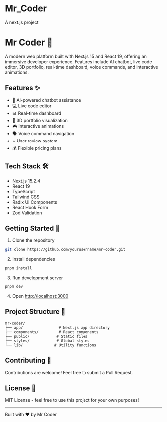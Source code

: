 # Mr_Coder
A next.js project
# Mr Coder 🚀

A modern web platform built with Next.js 15 and React 19, offering an immersive developer experience. Features include AI chatbot, live code editor, 3D portfolio, real-time dashboard, voice commands, and interactive animations.

## Features ✨

- 🤖 AI-powered chatbot assistance
- 💻 Live code editor
- 📊 Real-time dashboard
- 🎨 3D portfolio visualization
- 🎮 Interactive animations
- 🗣️ Voice command navigation
- ⭐ User review system
- 💰 Flexible pricing plans

## Tech Stack 🛠️

- Next.js 15.2.4
- React 19
- TypeScript
- Tailwind CSS
- Radix UI Components
- React Hook Form
- Zod Validation

## Getting Started 🚀

1. Clone the repository
```bash
git clone https://github.com/yourusername/mr-coder.git
```

2. Install dependencies
```bash
pnpm install
```

3. Run development server
```bash
pnpm dev
```

4. Open [http://localhost:3000](http://localhost:3000)

## Project Structure 📁

```
mr-coder/
├── app/                # Next.js app directory
├── components/         # React components
├── public/            # Static files
├── styles/            # Global styles
└── lib/              # Utility functions
```

## Contributing 🤝

Contributions are welcome! Feel free to submit a Pull Request.

## License 📝

MIT License - feel free to use this project for your own purposes!

---

Built with ❤️ by Mr Coder 
